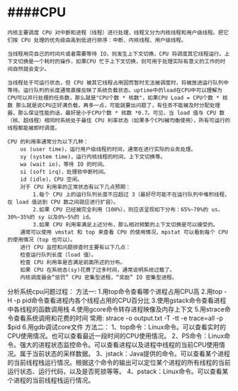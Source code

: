 ####CPU
======
	内核主要调度 CPU 对中断和进程（线程）进行处理，线程又分为内核线程和用户级线程。把它们按 CPU 处理的优先级由高到低进行排序：中断、内核线程、用户级线程。
	
	当线程用完自己的时间片或者需要等待 IO，则发生上下文切换，CPU 将调度其它线程运行。上下文切换是一个耗时的操作，如果CPU 忙于上下文切换，则可用于处理实际有意义的工作的时间自然就会变少。
	
	当线程处于可运行状态，但 CPU 被其它线程占用因而暂时无法被调度时，将被放进运行队列中等待。运行队列的长度通常直接反映了系统负载状态。uptime中的load在CPU中可以理解为CPU可以并行处理的任务数，那么就是"CPU个数 * 核数"，如果CPU Load = CPU个数 * 核数 那么就是说CPU正好满负载，再多一点，可能就要出问题了，有任务不能被及时分配处理器，那么保证性能的话，最好是小于CPU个数 * 核数 *0.7。可见，当 load 值与 CPU 数（核、超线程）相同时系统处于最佳 CPU 利率状态（如果多个CPU被均衡使用），所有可运行的线程都能被即时调度。
	
	CPU 的利用率通常分为以下几种：
		us (user time)，运行用户级线程的时间，通常在进行实际的业务处理。
		sy (system time)，运行内核线程的时间，上下文切换等。
		wa (wait io)，等待 IO 的时间。
		si (soft irq)，处理软中断时间。
		id (idle)，CPU 空闲。
		对于 CPU 利用率的正常状态有以下几点预期：
			1.每个 CPU 上的运行队列长度不应超过 3（最好尽可能不在运行队列中堆积线程，在 load 值达到 CPU 数之间就应进行扩容）。
			2.如果 CPU 已经被完全利用（100%），则应该呈现如下分布：65%~70%的 us，30%~35%的 sy 以及0%~5%的 id。
			3.如果 CPU 利用率满足上述分布，那么相对频繁的上下文切换是可以接受的。
		通常可以使用 vmstat 和 top 来查看 CPU 的使用情况，mpstat 可以看到每个 CPU 的使用情况（top 也可以）。
		进行 CPU 监控和问题排查时主要有以下几点：
		检查运行队列长度（load 值）。
		检查 CPU 利用率是否满足前面所述的分布。
		如果 CPU 在系统态(sy)花费了过多时间，通常说明系统过载了。
		内核调度器会“惩罚” CPU 密集型进程，“奖励” IO 密集型进程。
分析系统cpu问题过程：
	方法一:
		1.用top命令查看哪个进程占用CPU高
		2.用top -H -p pid命令查看进程内各个线程占用的CPU百分比
		3.使用gstack命令查看进程中各线程的函数调用栈
		4.使用gcore命令转存进程映像及内存上下文
		5.用strace命令查看系统调用和花费的时间 
			常用: strace -o output.txt -T -tt -e trace=all -p $pid
		6.用gdb调试core文件
	方法二：
		1、top命令：Linux命令。可以查看实时的CPU使用情况。也可以查看最近一段时间的CPU使用情况。
		2、PS命令：Linux命令。强大的进程状态监控命令。可以查看进程以及进程中线程的当前CPU使用情况。属于当前状态的采样数据。
		3、jstack：Java提供的命令。可以查看某个进程的当前线程栈运行情况。根据这个命令的输出可以定位某个进程的所有线程的当前运行状态、运行代码，以及是否死锁等等。
		4、pstack：Linux命令。可以查看某个进程的当前线程栈运行情况。
